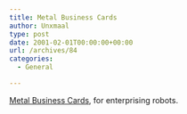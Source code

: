 ```yaml
---
title: Metal Business Cards
author: Unxmaal
type: post
date: 2001-02-01T00:00:00+00:00
url: /archives/84
categories:
  - General

---
```

<A HREF="http://www.metalcards.com/stainless-steel-business-cards.html">Metal Business Cards</A>, for enterprising robots.